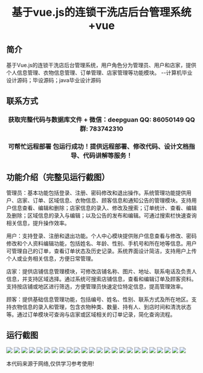 <p><h1 align="center">基于vue.js的连锁干洗店后台管理系统+vue</h1></p>

## 简介
基于Vue.js的连锁干洗店后台管理系统，用户角色分为管理员、用户和店家，提供个人信息管理、衣物信息管理、订单管理、店家管理等功能模块。    --计算机毕业设计源码；毕设源码；java毕业设计源码


## 联系方式
<p><h3 align="center">获取完整代码与数据库文件 + 微信：deepguan QQ: 86050149 QQ群: 783742310</h3></p>
<p><h3 align="center">可帮忙远程部署 包运行成功！提供远程部署、修改代码、设计文档指导、代码讲解等服务！</h3></p>

## 功能介绍（完整见运行截图）
管理员：基本功能包括登录、注册、密码修改和退出操作。系统管理功能提供用户、店家、订单、区域信息、衣物信息、顾客信息和通知公告的管理模块。支持用户信息查看、编辑和删除；店家信息的录入、修改及搜索；订单统计、查看、编辑及删除；区域信息的录入与编辑；以及公告的发布和编辑。可通过搜索栏快速查询相关信息，提升操作效率。

用户：支持登录、注册和退出功能。个人中心模块提供账户信息查看与修改、密码修改和个人资料编辑功能，包括姓名、年龄、性别、手机号和所在地等信息。用户可管理自己的订单，查看订单状态及历史记录。系统界面设计简洁，支持用户上传个人或业务相关信息，方便日常管理。

店家：提供店铺信息管理模块，可修改店铺名称、图片、地址、联系电话及负责人信息，并支持区域选择。通过系统可搜索店铺信息，查看和编辑订单及顾客资料。支持按店铺或地区进行筛选，方便管理员快速定位特定信息，提高管理效率。

顾客：提供基础信息管理功能，包括编号、姓名、性别、联系方式及所在地区。支持衣物信息的录入和管理，包含衣物种类、数量、持有人、到店时间和清洗状态等。通过订单模块可查询与店家或区域相关的订单记录，简化查询流程。


## 运行截图
![](https://bs-1329754181.cos.ap-shanghai.myqcloud.com/ssm/ChainDryCleaningStoreManagementSystem/img/001.jpg)
![](https://bs-1329754181.cos.ap-shanghai.myqcloud.com/ssm/ChainDryCleaningStoreManagementSystem/img/002.jpg)
![](https://bs-1329754181.cos.ap-shanghai.myqcloud.com/ssm/ChainDryCleaningStoreManagementSystem/img/003.jpg)
![](https://bs-1329754181.cos.ap-shanghai.myqcloud.com/ssm/ChainDryCleaningStoreManagementSystem/img/004.jpg)
![](https://bs-1329754181.cos.ap-shanghai.myqcloud.com/ssm/ChainDryCleaningStoreManagementSystem/img/005.jpg)
![](https://bs-1329754181.cos.ap-shanghai.myqcloud.com/ssm/ChainDryCleaningStoreManagementSystem/img/006.jpg)
![](https://bs-1329754181.cos.ap-shanghai.myqcloud.com/ssm/ChainDryCleaningStoreManagementSystem/img/007.jpg)
![](https://bs-1329754181.cos.ap-shanghai.myqcloud.com/ssm/ChainDryCleaningStoreManagementSystem/img/008.jpg)
![](https://bs-1329754181.cos.ap-shanghai.myqcloud.com/ssm/ChainDryCleaningStoreManagementSystem/img/009.jpg)
![](https://bs-1329754181.cos.ap-shanghai.myqcloud.com/ssm/ChainDryCleaningStoreManagementSystem/img/010.jpg)
![](https://bs-1329754181.cos.ap-shanghai.myqcloud.com/ssm/ChainDryCleaningStoreManagementSystem/img/011.jpg)
![](https://bs-1329754181.cos.ap-shanghai.myqcloud.com/ssm/ChainDryCleaningStoreManagementSystem/img/012.jpg)
![](https://bs-1329754181.cos.ap-shanghai.myqcloud.com/ssm/ChainDryCleaningStoreManagementSystem/img/013.jpg)
![](https://bs-1329754181.cos.ap-shanghai.myqcloud.com/ssm/ChainDryCleaningStoreManagementSystem/img/014.jpg)
![](https://bs-1329754181.cos.ap-shanghai.myqcloud.com/ssm/ChainDryCleaningStoreManagementSystem/img/015.jpg)
![](https://bs-1329754181.cos.ap-shanghai.myqcloud.com/ssm/ChainDryCleaningStoreManagementSystem/img/016.jpg)
![](https://bs-1329754181.cos.ap-shanghai.myqcloud.com/ssm/ChainDryCleaningStoreManagementSystem/img/017.jpg)
![](https://bs-1329754181.cos.ap-shanghai.myqcloud.com/ssm/ChainDryCleaningStoreManagementSystem/img/018.jpg)
![](https://bs-1329754181.cos.ap-shanghai.myqcloud.com/ssm/ChainDryCleaningStoreManagementSystem/img/019.jpg)
![](https://bs-1329754181.cos.ap-shanghai.myqcloud.com/ssm/ChainDryCleaningStoreManagementSystem/img/020.jpg)
![](https://bs-1329754181.cos.ap-shanghai.myqcloud.com/ssm/ChainDryCleaningStoreManagementSystem/img/021.jpg)
![](https://bs-1329754181.cos.ap-shanghai.myqcloud.com/ssm/ChainDryCleaningStoreManagementSystem/img/022.jpg)
![](https://bs-1329754181.cos.ap-shanghai.myqcloud.com/ssm/ChainDryCleaningStoreManagementSystem/img/023.jpg)
![](https://bs-1329754181.cos.ap-shanghai.myqcloud.com/ssm/ChainDryCleaningStoreManagementSystem/img/024.jpg)

<p>本代码来源于网络,仅供学习参考使用!</p>

